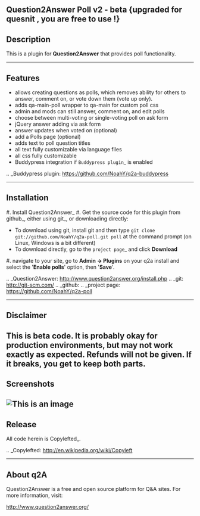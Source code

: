 
Question2Answer Poll v2 - beta {upgraded for quesnit , you are free to use !}
-----------
Description
-----------
This is a plugin for **Question2Answer** that provides poll functionality.

--------
Features
--------
- allows creating questions as polls, which removes ability for others to answer, comment on, or vote down them  (vote up only).
- adds qa-main-poll wrapper to qa-main for custom poll css
- admin and mods can still answer, comment on, and edit polls
- choose between multi-voting or single-voting poll on ask form
- jQuery answer adding via ask form
- answer updates when voted on (optional)
- add a Polls page (optional)
- adds text to poll question titles
- all text fully customizable via language files
- all css fully customizable
- Buddypress integration if `Buddypress plugin`_ is enabled

.. _Buddypress plugin: https://github.com/NoahY/q2a-buddypress

------------
Installation
------------
#. Install Question2Answer_
#. Get the source code for this plugin from github_, either using git_, or downloading directly:

   - To download using git, install git and then type 
     ``git clone git://github.com/NoahY/q2a-poll.git poll``
     at the command prompt (on Linux, Windows is a bit different)
   - To download directly, go to the `project page`_ and click **Download**

#. navigate to your site, go to **Admin -> Plugins** on your q2a install and select the '**Enable polls**' option, then '**Save**'.

.. _Question2Answer: http://www.question2answer.org/install.php
.. _git: http://git-scm.com/
.. _github:
.. _project page: https://github.com/NoahY/q2a-poll

----------
Disclaimer
----------
This is **beta** code.  It is probably okay for production environments, but may not work exactly as expected.  Refunds will not be given.  If it breaks, you get to keep both parts.
-----------
Screenshots
-----------
![This is an image](https://blogger.googleusercontent.com/img/a/AVvXsEjH78Haw1EqFSlSHJWlAAMTyd1LktLkVBC3lfXPjn530SKGjfJgw2lC-pLUngvi0lkKNojj4k7gnVzF5KmMcrzNw-BWBV6KRLKQ3Yz4t9vh0GBqTeG5IaCGf9GK3Pn4QGeVOcnVRRsvNthRcVcVsdm8e1DQWyAr4epAhqwz3GZk7U7oDnAulk2oz-yV)
-------
Release
-------
All code herein is Copylefted_.

.. _Copylefted: http://en.wikipedia.org/wiki/Copyleft

---------
About q2A
---------
Question2Answer is a free and open source platform for Q&A sites. For more information, visit:

http://www.question2answer.org/


